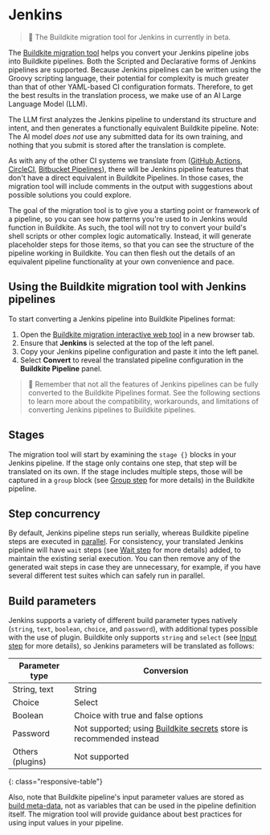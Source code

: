 # Jenkins

> 📘
> The Buildkite migration tool for Jenkins in currently in beta.

The [Buildkite migration tool](/docs/pipelines/migration/tool) helps you convert your Jenkins pipeline jobs into Buildkite pipelines. Both the Scripted and Declarative forms of Jenkins pipelines are supported. Because Jenkins pipelines can be written using the Groovy scripting language, their potential for complexity is much greater than that of other YAML-based CI configuration formats. Therefore, to get the best results in the translation process, we make use of an AI Large Language Model (LLM).

The LLM first analyzes the Jenkins pipeline to understand its structure and intent, and then generates a functionally equivalent Buildkite pipeline. Note: The AI model *does not* use any submitted data for its own training, and nothing that you submit is stored after the translation is complete.

As with any of the other CI systems we translate from ([GitHub Actions](docs/pipelines/migration/tool/github-actions), [CircleCI](/docs/pipelines/migration/tool/circleci), [Bitbucket Pipelines](/docs/pipelines/migration/tool/bitbucket-pipelines)), there will be Jenkins pipeline features that don't have a direct equivalent in Buildkite Pipelines. In those cases, the migration tool will include comments in the output with suggestions about possible solutions you could explore.

The goal of the migration tool is to give you a starting point or framework of a pipeline, so you can see how patterns you're used to in Jenkins would function in Buildkite. As such, the tool will not try to convert your build's shell scripts or other complex logic automatically. Instead, it will generate placeholder steps for those items, so that you can see the structure of the pipeline working in Buildkite. You can then flesh out the details of an equivalent pipeline functionality at your own convenience and pace.

## Using the Buildkite migration tool with Jenkins pipelines

To start converting a Jenkins pipeline into Buildkite Pipelines format:

1. Open the [Buildkite migration interactive web tool](https://buildkite.com/resources/migrate/) in a new browser tab.
1. Ensure that **Jenkins** is selected at the top of the left panel.
1. Copy your Jenkins pipeline configuration and paste it into the left panel.
1. Select **Convert** to reveal the translated pipeline configuration in the **Buildkite Pipeline** panel.

> 📘
> Remember that not all the features of Jenkins pipelines can be fully converted to the Buildkite Pipelines format. See the following sections to learn more about the compatibility, workarounds, and limitations of converting Jenkins pipelines to Buildkite pipelines.

## Stages

The migration tool will start by examining the `stage {}` blocks in your Jenkins pipeline. If the stage only contains one step, that step will be translated on its own. If the stage includes multiple steps, those will be captured in a `group` block (see [Group step](/docs/pipelines/configure/step-types/group-step) for more details) in the Buildkite pipeline.

## Step concurrency

By default, Jenkins pipeline steps run serially, whereas Buildkite pipeline steps are executed in [parallel](/docs/pipelines/tutorials/parallel-builds). For consistency, your translated Jenkins pipeline will have `wait` steps (see [Wait step](/docs/pipelines/configure/step-types/wait-step) for more details) added, to maintain the existing serial execution. You can then remove any of the generated wait steps in case they are unnecessary, for example, if you have several different test suites which can safely run in parallel.

## Build parameters

Jenkins supports a variety of different build parameter types natively (`string`, `text`, `boolean`, `choice`, and `password`), with additional types possible with the use of plugin. Buildkite only supports `string` and `select` (see [Input step](/docs/pipelines/configure/step-types/input-step) for more details), so Jenkins parameters will be translated as follows:

| Parameter type | Conversion |
| --- | ---------- |
| String, text | String |
| Choice | Select |
| Boolean | Choice with true and false options |
| Password | Not supported; using [Buildkite secrets](/docs/pipelines/security/secrets/buildkite-secrets) store is recommended instead |
| Others (plugins) | Not supported |
{: class="responsive-table"}

Also, note that Buildkite pipeline's input parameter values are stored as [build meta-data](docs/pipelines/configure/build-meta-data), not as variables that can be used in the pipeline definition itself. The migration tool will provide guidance about best practices for using input values in your pipeline.
